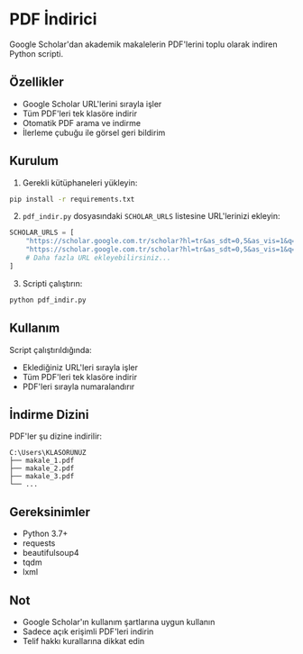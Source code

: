 # PDF İndirici

Google Scholar'dan akademik makalelerin PDF'lerini toplu olarak indiren Python scripti.

## Özellikler

- Google Scholar URL'lerini sırayla işler
- Tüm PDF'leri tek klasöre indirir
- Otomatik PDF arama ve indirme
- İlerleme çubuğu ile görsel geri bildirim

## Kurulum

1. Gerekli kütüphaneleri yükleyin:
```bash
pip install -r requirements.txt
```

2. `pdf_indir.py` dosyasındaki `SCHOLAR_URLS` listesine URL'lerinizi ekleyin:
```python
SCHOLAR_URLS = [
    "https://scholar.google.com.tr/scholar?hl=tr&as_sdt=0,5&as_vis=1&q=ARAMA_KELIMELERI",
    "https://scholar.google.com.tr/scholar?hl=tr&as_sdt=0,5&as_vis=1&q=DIGER_ARAMA",
    # Daha fazla URL ekleyebilirsiniz...
]
```

3. Scripti çalıştırın:
```bash
python pdf_indir.py
```

## Kullanım

Script çalıştırıldığında:
- Eklediğiniz URL'leri sırayla işler
- Tüm PDF'leri tek klasöre indirir
- PDF'leri sırayla numaralandırır

## İndirme Dizini

PDF'ler şu dizine indirilir:
```
C:\Users\KLASÖRÜNÜZ
├── makale_1.pdf
├── makale_2.pdf
├── makale_3.pdf
└── ...
```

## Gereksinimler

- Python 3.7+
- requests
- beautifulsoup4
- tqdm
- lxml

## Not

- Google Scholar'ın kullanım şartlarına uygun kullanın
- Sadece açık erişimli PDF'leri indirin
- Telif hakkı kurallarına dikkat edin 
